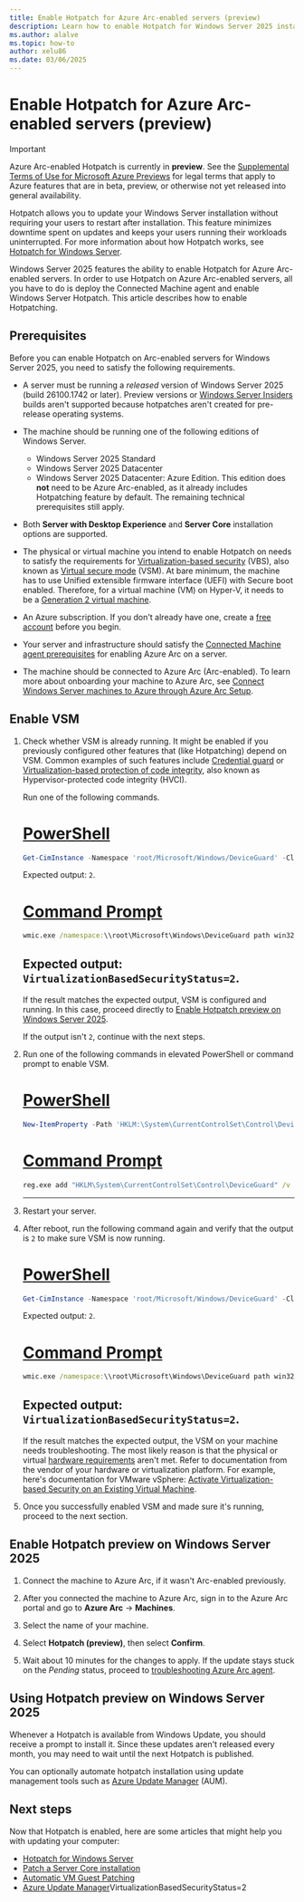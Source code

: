 ```yaml
---
title: Enable Hotpatch for Azure Arc-enabled servers (preview)
description: Learn how to enable Hotpatch for Windows Server 2025 installations on Azure Arc-enabled servers.
ms.author: alalve
ms.topic: how-to
author: xelu86
ms.date: 03/06/2025
---
```


# Enable Hotpatch for Azure Arc-enabled servers (preview)

> [!IMPORTANT]
> Azure Arc-enabled Hotpatch is currently in **preview**. See the [Supplemental Terms of Use for Microsoft Azure Previews](https://azure.microsoft.com/support/legal/preview-supplemental-terms/) for legal terms that apply to Azure features that are in beta, preview, or otherwise not yet released into general availability.

Hotpatch allows you to update your Windows Server installation without requiring your users to restart after installation. This feature minimizes downtime spent on updates and keeps your users running their workloads uninterrupted. For more information about how Hotpatch works, see [Hotpatch for Windows Server](hotpatch.md).

Windows Server 2025 features the ability to enable Hotpatch for Azure Arc-enabled servers. In order to use Hotpatch on Azure Arc-enabled servers, all you have to do is deploy the Connected Machine agent and enable Windows Server Hotpatch. This article describes how to enable Hotpatching.

## Prerequisites

Before you can enable Hotpatch on Arc-enabled servers for Windows Server 2025, you need to satisfy the following requirements.

- A server must be running a _released_ version of Windows Server 2025 (build 26100.1742 or later). Preview versions or [Windows Server Insiders](/windows-server/get-started/get-started-with-windows-server-insiders-preview) builds aren't supported because hotpatches aren't created for pre-release operating systems.

- The machine should be running one of the following editions of Windows Server.

  - Windows Server 2025 Standard
  - Windows Server 2025 Datacenter
  - Windows Server 2025 Datacenter: Azure Edition. This edition does **not** need to be Azure Arc-enabled, as it already includes Hotpatching feature by default. The remaining technical prerequisites still apply.

- Both **Server with Desktop Experience** and **Server Core** installation options are supported.

- The physical or virtual machine you intend to enable Hotpatch on needs to satisfy the requirements for [Virtualization-based security](/windows-hardware/design/device-experiences/oem-vbs) (VBS), also known as [Virtual secure mode](/virtualization/hyper-v-on-windows/tlfs/vsm) (VSM). At bare minimum, the machine has to use Unified extensible firmware interface (UEFI) with Secure boot enabled. Therefore, for a virtual machine (VM) on Hyper-V, it needs to be a [Generation 2 virtual machine](/previous-versions/windows/it-pro/windows-server-2012-R2-and-2012/dn282285(v=ws.11)).

- An Azure subscription. If you don't already have one, create a [free account](https://azure.microsoft.com/free/?WT.mc_id=A261C142F) before you begin.

- Your server and infrastructure should satisfy the [Connected Machine agent prerequisites](/azure/azure-arc/servers/prerequisites) for enabling Azure Arc on a server.

- The machine should be connected to Azure Arc (Arc-enabled). To learn more about onboarding your machine to Azure Arc, see [Connect Windows Server machines to Azure through Azure Arc Setup](/azure/azure-arc/servers/onboard-windows-server?toc=/windows-server/get-started/toc.json&bc=/windows-server/breadcrumbs/toc.json).

## Enable VSM

1. Check whether VSM is already running. It might be enabled if you previously configured other features that (like Hotpatching) depend on VSM. Common examples of such features include [Credential guard](/windows/security/identity-protection/credential-guard) or [Virtualization-based protection of code integrity](/windows/security/hardware-security/enable-virtualization-based-protection-of-code-integrity), also known as Hypervisor-protected code integrity (HVCI).

   Run one of the following commands.

   # [PowerShell](#tab/powershell)
   ```powershell
   Get-CimInstance -Namespace 'root/Microsoft/Windows/DeviceGuard' -ClassName 'win32_deviceGuard' | Select-Object -ExpandProperty 'VirtualizationBasedSecurityStatus'
   ```
   Expected output: `2`.
      
   # [Command Prompt](#tab/cmd)
   ```cmd
   wmic.exe /namespace:\\root\Microsoft\Windows\DeviceGuard path win32_deviceGuard GET VirtualizationBasedSecurityStatus /value
   ```
   Expected output: `VirtualizationBasedSecurityStatus=2`.
   ---

   If the result matches the expected output, VSM is configured and running. In this case, proceed directly to [Enable Hotpatch preview on Windows Server 2025](#enable-hotpatch-preview-on-windows-server-2025).

   If the output isn't `2`, continue with the next steps.

1. Run one of the following commands in elevated PowerShell or command prompt to enable VSM.

   # [PowerShell](#tab/powershell)
   ```powershell
   New-ItemProperty -Path 'HKLM:\System\CurrentControlSet\Control\DeviceGuard' -Name 'EnableVirtualizationBasedSecurity' -PropertyType 'Dword' -Value 1 -Force
   ```
   # [Command Prompt](#tab/cmd)
   ```cmd
   reg.exe add "HKLM\System\CurrentControlSet\Control\DeviceGuard" /v "EnableVirtualizationBasedSecurity" /t REG_DWORD /d 1 /f
   ```
   ---

1. Restart your server.

1. After reboot, run the following command again and verify that the output is `2` to make sure VSM is now running.

   # [PowerShell](#tab/powershell)
   ```powershell
   Get-CimInstance -Namespace 'root/Microsoft/Windows/DeviceGuard' -ClassName 'win32_deviceGuard' | Select-Object -ExpandProperty 'VirtualizationBasedSecurityStatus'
   ```
   Expected output: `2`.
      
   # [Command Prompt](#tab/cmd)
   ```cmd
   wmic.exe /namespace:\\root\Microsoft\Windows\DeviceGuard path win32_deviceGuard GET VirtualizationBasedSecurityStatus /value
   ```
   Expected output: `VirtualizationBasedSecurityStatus=2`.
   ---

   If the result matches the expected output, the VSM on your machine needs troubleshooting. The most likely reason is that the physical or virtual [hardware requirements](#prerequisites) aren't met. Refer to documentation from the vendor of your hardware or virtualization platform. For example, here's documentation for VMware vSphere: [Activate Virtualization-based Security on an Existing Virtual Machine](https://techdocs.broadcom.com/us/en/vmware-cis/vsphere/vsphere/7-0/vsphere-security-7-0/securing-windows-guest-operating-systems-with-virtual-based-security/enable-virtualization-based-security-on-an-existing-virtual-machine.html).

1. Once you successfully enabled VSM and made sure it's running, proceed to the next section.

## Enable Hotpatch preview on Windows Server 2025

1. Connect the machine to Azure Arc, if it wasn't Arc-enabled previously.

1. After you connected the machine to Azure Arc, sign in to the Azure Arc portal and go to **Azure Arc** → **Machines**.

1. Select the name of your machine.

1. Select **Hotpatch (preview)**, then select **Confirm**.

1. Wait about 10 minutes for the changes to apply. If the update stays stuck on the _Pending_ status, proceed to [troubleshooting Azure Arc agent](/azure/azure-arc/servers/troubleshoot-agent-onboard).

## Using Hotpatch preview on Windows Server 2025

Whenever a Hotpatch is available from Windows Update, you should receive a prompt to install it. Since these updates aren't released every month, you may need to wait until the next Hotpatch is published.

You can optionally automate hotpatch installation using update management tools such as [Azure Update Manager](/azure/automation/update-management/overview) (AUM).

## Next steps

Now that Hotpatch is enabled, here are some articles that might help you with updating your computer:

- [Hotpatch for Windows Server](hotpatch.md)
- [Patch a Server Core installation](../administration/server-core/server-core-servicing.md)
- [Automatic VM Guest Patching](/azure/virtual-machines/automatic-vm-guest-patching)
- [Azure Update Manager](/azure/automation/update-management/overview)VirtualizationBasedSecurityStatus=2
